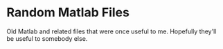 Random Matlab Files
===================

Old Matlab and related files that were once useful to me. Hopefully they'll be useful to somebody else.
